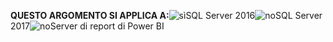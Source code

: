 **QUESTO ARGOMENTO SI APPLICA A:**![sì](media/yes.png)SQL Server 2016![no](media/no.png)SQL Server 2017![no](media/no.png)Server di report di Power BI